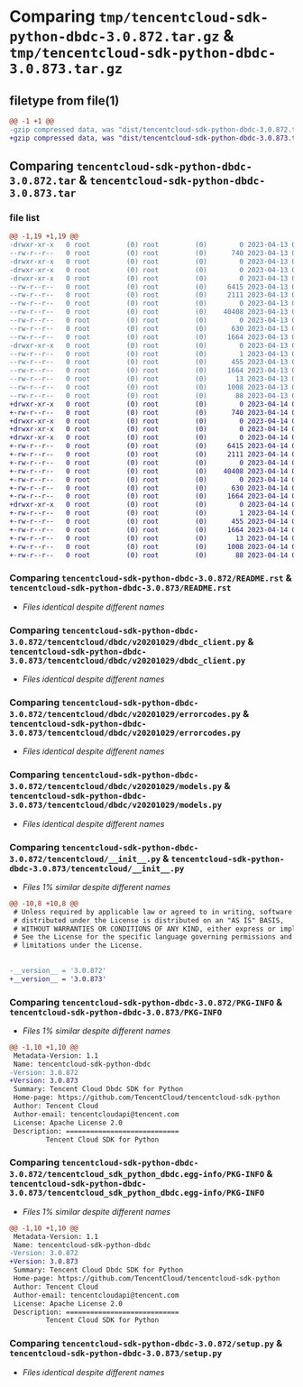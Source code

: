 # Comparing `tmp/tencentcloud-sdk-python-dbdc-3.0.872.tar.gz` & `tmp/tencentcloud-sdk-python-dbdc-3.0.873.tar.gz`

## filetype from file(1)

```diff
@@ -1 +1 @@
-gzip compressed data, was "dist/tencentcloud-sdk-python-dbdc-3.0.872.tar", last modified: Thu Apr 13 00:39:11 2023, max compression
+gzip compressed data, was "dist/tencentcloud-sdk-python-dbdc-3.0.873.tar", last modified: Fri Apr 14 00:35:03 2023, max compression
```

## Comparing `tencentcloud-sdk-python-dbdc-3.0.872.tar` & `tencentcloud-sdk-python-dbdc-3.0.873.tar`

### file list

```diff
@@ -1,19 +1,19 @@
-drwxr-xr-x   0 root         (0) root         (0)        0 2023-04-13 00:39:11.000000 tencentcloud-sdk-python-dbdc-3.0.872/
--rw-r--r--   0 root         (0) root         (0)      740 2023-04-13 00:39:10.000000 tencentcloud-sdk-python-dbdc-3.0.872/README.rst
-drwxr-xr-x   0 root         (0) root         (0)        0 2023-04-13 00:39:11.000000 tencentcloud-sdk-python-dbdc-3.0.872/tencentcloud/
-drwxr-xr-x   0 root         (0) root         (0)        0 2023-04-13 00:39:11.000000 tencentcloud-sdk-python-dbdc-3.0.872/tencentcloud/dbdc/
-drwxr-xr-x   0 root         (0) root         (0)        0 2023-04-13 00:39:11.000000 tencentcloud-sdk-python-dbdc-3.0.872/tencentcloud/dbdc/v20201029/
--rw-r--r--   0 root         (0) root         (0)     6415 2023-04-13 00:39:10.000000 tencentcloud-sdk-python-dbdc-3.0.872/tencentcloud/dbdc/v20201029/dbdc_client.py
--rw-r--r--   0 root         (0) root         (0)     2111 2023-04-13 00:39:10.000000 tencentcloud-sdk-python-dbdc-3.0.872/tencentcloud/dbdc/v20201029/errorcodes.py
--rw-r--r--   0 root         (0) root         (0)        0 2023-04-13 00:39:10.000000 tencentcloud-sdk-python-dbdc-3.0.872/tencentcloud/dbdc/v20201029/__init__.py
--rw-r--r--   0 root         (0) root         (0)    40408 2023-04-13 00:39:10.000000 tencentcloud-sdk-python-dbdc-3.0.872/tencentcloud/dbdc/v20201029/models.py
--rw-r--r--   0 root         (0) root         (0)        0 2023-04-13 00:39:10.000000 tencentcloud-sdk-python-dbdc-3.0.872/tencentcloud/dbdc/__init__.py
--rw-r--r--   0 root         (0) root         (0)      630 2023-04-13 00:39:10.000000 tencentcloud-sdk-python-dbdc-3.0.872/tencentcloud/__init__.py
--rw-r--r--   0 root         (0) root         (0)     1664 2023-04-13 00:39:11.000000 tencentcloud-sdk-python-dbdc-3.0.872/PKG-INFO
-drwxr-xr-x   0 root         (0) root         (0)        0 2023-04-13 00:39:11.000000 tencentcloud-sdk-python-dbdc-3.0.872/tencentcloud_sdk_python_dbdc.egg-info/
--rw-r--r--   0 root         (0) root         (0)        1 2023-04-13 00:39:11.000000 tencentcloud-sdk-python-dbdc-3.0.872/tencentcloud_sdk_python_dbdc.egg-info/dependency_links.txt
--rw-r--r--   0 root         (0) root         (0)      455 2023-04-13 00:39:11.000000 tencentcloud-sdk-python-dbdc-3.0.872/tencentcloud_sdk_python_dbdc.egg-info/SOURCES.txt
--rw-r--r--   0 root         (0) root         (0)     1664 2023-04-13 00:39:11.000000 tencentcloud-sdk-python-dbdc-3.0.872/tencentcloud_sdk_python_dbdc.egg-info/PKG-INFO
--rw-r--r--   0 root         (0) root         (0)       13 2023-04-13 00:39:11.000000 tencentcloud-sdk-python-dbdc-3.0.872/tencentcloud_sdk_python_dbdc.egg-info/top_level.txt
--rw-r--r--   0 root         (0) root         (0)     1008 2023-04-13 00:39:10.000000 tencentcloud-sdk-python-dbdc-3.0.872/setup.py
--rw-r--r--   0 root         (0) root         (0)       88 2023-04-13 00:39:11.000000 tencentcloud-sdk-python-dbdc-3.0.872/setup.cfg
+drwxr-xr-x   0 root         (0) root         (0)        0 2023-04-14 00:35:03.000000 tencentcloud-sdk-python-dbdc-3.0.873/
+-rw-r--r--   0 root         (0) root         (0)      740 2023-04-14 00:35:03.000000 tencentcloud-sdk-python-dbdc-3.0.873/README.rst
+drwxr-xr-x   0 root         (0) root         (0)        0 2023-04-14 00:35:03.000000 tencentcloud-sdk-python-dbdc-3.0.873/tencentcloud/
+drwxr-xr-x   0 root         (0) root         (0)        0 2023-04-14 00:35:03.000000 tencentcloud-sdk-python-dbdc-3.0.873/tencentcloud/dbdc/
+drwxr-xr-x   0 root         (0) root         (0)        0 2023-04-14 00:35:03.000000 tencentcloud-sdk-python-dbdc-3.0.873/tencentcloud/dbdc/v20201029/
+-rw-r--r--   0 root         (0) root         (0)     6415 2023-04-14 00:35:03.000000 tencentcloud-sdk-python-dbdc-3.0.873/tencentcloud/dbdc/v20201029/dbdc_client.py
+-rw-r--r--   0 root         (0) root         (0)     2111 2023-04-14 00:35:03.000000 tencentcloud-sdk-python-dbdc-3.0.873/tencentcloud/dbdc/v20201029/errorcodes.py
+-rw-r--r--   0 root         (0) root         (0)        0 2023-04-14 00:35:03.000000 tencentcloud-sdk-python-dbdc-3.0.873/tencentcloud/dbdc/v20201029/__init__.py
+-rw-r--r--   0 root         (0) root         (0)    40408 2023-04-14 00:35:03.000000 tencentcloud-sdk-python-dbdc-3.0.873/tencentcloud/dbdc/v20201029/models.py
+-rw-r--r--   0 root         (0) root         (0)        0 2023-04-14 00:35:03.000000 tencentcloud-sdk-python-dbdc-3.0.873/tencentcloud/dbdc/__init__.py
+-rw-r--r--   0 root         (0) root         (0)      630 2023-04-14 00:35:03.000000 tencentcloud-sdk-python-dbdc-3.0.873/tencentcloud/__init__.py
+-rw-r--r--   0 root         (0) root         (0)     1664 2023-04-14 00:35:03.000000 tencentcloud-sdk-python-dbdc-3.0.873/PKG-INFO
+drwxr-xr-x   0 root         (0) root         (0)        0 2023-04-14 00:35:03.000000 tencentcloud-sdk-python-dbdc-3.0.873/tencentcloud_sdk_python_dbdc.egg-info/
+-rw-r--r--   0 root         (0) root         (0)        1 2023-04-14 00:35:03.000000 tencentcloud-sdk-python-dbdc-3.0.873/tencentcloud_sdk_python_dbdc.egg-info/dependency_links.txt
+-rw-r--r--   0 root         (0) root         (0)      455 2023-04-14 00:35:03.000000 tencentcloud-sdk-python-dbdc-3.0.873/tencentcloud_sdk_python_dbdc.egg-info/SOURCES.txt
+-rw-r--r--   0 root         (0) root         (0)     1664 2023-04-14 00:35:03.000000 tencentcloud-sdk-python-dbdc-3.0.873/tencentcloud_sdk_python_dbdc.egg-info/PKG-INFO
+-rw-r--r--   0 root         (0) root         (0)       13 2023-04-14 00:35:03.000000 tencentcloud-sdk-python-dbdc-3.0.873/tencentcloud_sdk_python_dbdc.egg-info/top_level.txt
+-rw-r--r--   0 root         (0) root         (0)     1008 2023-04-14 00:35:03.000000 tencentcloud-sdk-python-dbdc-3.0.873/setup.py
+-rw-r--r--   0 root         (0) root         (0)       88 2023-04-14 00:35:03.000000 tencentcloud-sdk-python-dbdc-3.0.873/setup.cfg
```

### Comparing `tencentcloud-sdk-python-dbdc-3.0.872/README.rst` & `tencentcloud-sdk-python-dbdc-3.0.873/README.rst`

 * *Files identical despite different names*

### Comparing `tencentcloud-sdk-python-dbdc-3.0.872/tencentcloud/dbdc/v20201029/dbdc_client.py` & `tencentcloud-sdk-python-dbdc-3.0.873/tencentcloud/dbdc/v20201029/dbdc_client.py`

 * *Files identical despite different names*

### Comparing `tencentcloud-sdk-python-dbdc-3.0.872/tencentcloud/dbdc/v20201029/errorcodes.py` & `tencentcloud-sdk-python-dbdc-3.0.873/tencentcloud/dbdc/v20201029/errorcodes.py`

 * *Files identical despite different names*

### Comparing `tencentcloud-sdk-python-dbdc-3.0.872/tencentcloud/dbdc/v20201029/models.py` & `tencentcloud-sdk-python-dbdc-3.0.873/tencentcloud/dbdc/v20201029/models.py`

 * *Files identical despite different names*

### Comparing `tencentcloud-sdk-python-dbdc-3.0.872/tencentcloud/__init__.py` & `tencentcloud-sdk-python-dbdc-3.0.873/tencentcloud/__init__.py`

 * *Files 1% similar despite different names*

```diff
@@ -10,8 +10,8 @@
 # Unless required by applicable law or agreed to in writing, software
 # distributed under the License is distributed on an "AS IS" BASIS,
 # WITHOUT WARRANTIES OR CONDITIONS OF ANY KIND, either express or implied.
 # See the License for the specific language governing permissions and
 # limitations under the License.
 
 
-__version__ = '3.0.872'
+__version__ = '3.0.873'
```

### Comparing `tencentcloud-sdk-python-dbdc-3.0.872/PKG-INFO` & `tencentcloud-sdk-python-dbdc-3.0.873/PKG-INFO`

 * *Files 1% similar despite different names*

```diff
@@ -1,10 +1,10 @@
 Metadata-Version: 1.1
 Name: tencentcloud-sdk-python-dbdc
-Version: 3.0.872
+Version: 3.0.873
 Summary: Tencent Cloud Dbdc SDK for Python
 Home-page: https://github.com/TencentCloud/tencentcloud-sdk-python
 Author: Tencent Cloud
 Author-email: tencentcloudapi@tencent.com
 License: Apache License 2.0
 Description: ============================
         Tencent Cloud SDK for Python
```

### Comparing `tencentcloud-sdk-python-dbdc-3.0.872/tencentcloud_sdk_python_dbdc.egg-info/PKG-INFO` & `tencentcloud-sdk-python-dbdc-3.0.873/tencentcloud_sdk_python_dbdc.egg-info/PKG-INFO`

 * *Files 1% similar despite different names*

```diff
@@ -1,10 +1,10 @@
 Metadata-Version: 1.1
 Name: tencentcloud-sdk-python-dbdc
-Version: 3.0.872
+Version: 3.0.873
 Summary: Tencent Cloud Dbdc SDK for Python
 Home-page: https://github.com/TencentCloud/tencentcloud-sdk-python
 Author: Tencent Cloud
 Author-email: tencentcloudapi@tencent.com
 License: Apache License 2.0
 Description: ============================
         Tencent Cloud SDK for Python
```

### Comparing `tencentcloud-sdk-python-dbdc-3.0.872/setup.py` & `tencentcloud-sdk-python-dbdc-3.0.873/setup.py`

 * *Files identical despite different names*

